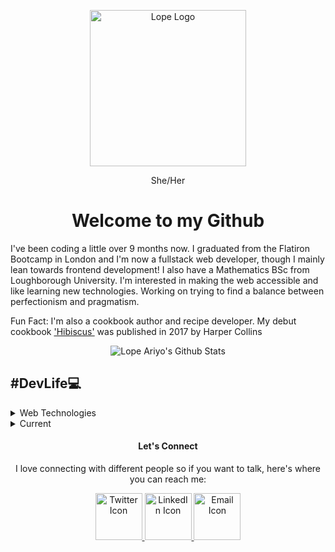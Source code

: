 <p align="center">
  <a href="https://www.lopeariyo.dev/ ">
    <img alt="Lope Logo" src="https://pbs.twimg.com/profile_images/1248697046883762176/A80erP3V_400x400.png" width="250" />
  </a>
    
</p>
<p align="center"> She/Her</p>

<h1 align="center">Welcome to my Github </h1>

<p>  I've been coding a little over 9 months now. I graduated from the Flatiron Bootcamp in London and I'm now a fullstack web developer, though I mainly lean towards frontend development! I also have a  Mathematics BSc from Loughborough University. I'm interested in making the web accessible and like learning new technologies. Working on trying to find a balance between perfectionism and pragmatism.</p>

<p> Fun Fact: I'm also a cookbook author and recipe developer. My debut cookbook <a href="https://smarturl.it/hibiscus"> 'Hibiscus'</a> was published in 2017 by Harper Collins</p>

<div align="center" >
<img alt="Lope Ariyo's Github Stats" src="https://github-readme-stats.vercel.app/api?username=LopeAriyo&show_icons=true&title_color=030e27&icon_color=1EA598&text_color=030e27&bg_color=E2F5F4" >
</div>

<h2 style =fontweight="bold">#DevLife💻</h2>
<details>

<summary>Web Technologies </summary>

<ul>
 <li> HTML5 </li>
 <li> CSS3 </li>
 <li> SCSS</li>
 <li> Javascript</li>
 <li> React</li>
 <li> Gastby</li> 
 <li> Node</li> 
 <li> Express</li>
 <li> MySQL</li>
 <li> MongoDB</li>
 <li> Strapi CMS</li>
</ul>
</details>
<details>
<summary> Current</summary>
<ul>
  <li> I’m currently learning about accessibility & SEO practices </li>   
  <li>I'm currently working on creating a food blog template, going back to basics with HTML, CSS & Javascript </li>

</ul>
</details>

<h4 align="center" >Let's Connect </h4>
<p align="center"> I love connecting with different people so if you want to talk, here's where you can reach me: </p>
<div align="center">
    <a href="https://twitter.com/lopeariyodev">
        <img alt="Twitter Icon" src="https://cdn4.iconfinder.com/data/icons/a-s-social-set/256/twitter-512.png" width="75" />
    </a>
    <a href="https://www.linkedin.com/in/lopeariyo/">
        <img alt="LinkedIn Icon" src="https://cdn4.iconfinder.com/data/icons/a-s-social-set/256/linkedin-512.png" width="75" />
    </a>
    <a href="https://www.lopeariyo.dev/contact ">
        <img alt="Email Icon" src="https://cdn4.iconfinder.com/data/icons/a-s-social-set/256/mail-512.png" width="75" />
  </a>
</div>
